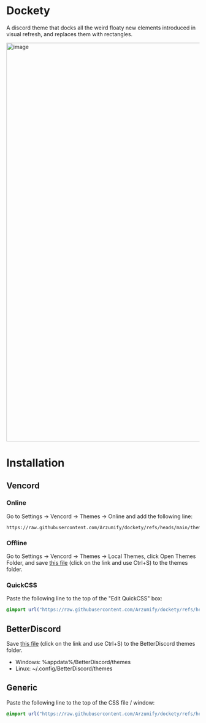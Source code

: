 # Dockety
A discord theme that docks all the weird floaty new elements introduced in visual refresh, and replaces them with rectangles.

<img width="1920" height="1040" alt="image" src="https://github.com/user-attachments/assets/4939fa20-7be7-4b5c-ab5c-a4e91e8ea557" />

# Installation
## Vencord
### Online
Go to Settings -> Vencord -> Themes -> Online and add the following line:
```
https://raw.githubusercontent.com/Arzumify/dockety/refs/heads/main/theme.css
```
### Offline
Go to Settings -> Vencord -> Themes -> Local Themes, click Open Themes Folder, and save [this file](https://raw.githubusercontent.com/Arzumify/dockety/refs/heads/main/theme.css) (click on the link and use Ctrl+S) to the themes folder.
### QuickCSS
Paste the following line to the top of the "Edit QuickCSS" box:
```css
@import url("https://raw.githubusercontent.com/Arzumify/dockety/refs/heads/main/theme.css");
```
## BetterDiscord
Save [this file](https://raw.githubusercontent.com/Arzumify/dockety/refs/heads/main/theme.css) (click on the link and use Ctrl+S) to the BetterDiscord themes folder.
- Windows: %appdata%/BetterDiscord/themes
- Linux: ~/.config/BetterDiscord/themes
## Generic
Paste the following line to the top of the CSS file / window:
```css
@import url("https://raw.githubusercontent.com/Arzumify/dockety/refs/heads/main/theme.css");
```
